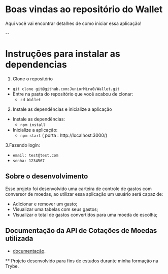 
# Boas vindas ao repositório do Wallet

Aqui você vai encontrar detalhes de como iniciar essa aplicação!

--

# Instruções para instalar as dependencias

1. Clone o repositório

- `git clone git@github.com:JuniorMira0/Wallet.git`
- Entre na pasta do repositório que você acabou de clonar:
  - `cd Wallet`
 
 2. Instale as dependências e inicialize a aplicação

- Instale as dependências:
  - `npm install`
- Inicialize a aplicação:
  - `npm start`  ( porta : http://localhost:3000/)
 
3.Fazendo login:
 - `email: test@test.com`
 - `senha: 1234567`

## Sobre o desenvolvimento

Esse projeto foi desenvolvido uma carteira de controle de gastos com conversor de moedas, ao utilizar essa aplicação um usuário será capaz de:

 - Adicionar e remover um gasto;
 - Visualizar uma tabelas com seus gastos;
 - Visualizar o total de gastos convertidos para uma moeda de escolha;

## Documentação da API de Cotações de Moedas utilizada

 - [documentação](https://docs.awesomeapi.com.br/api-de-moedas).

** Projeto desenvolvido para fins de estudos durante minha formação na Trybe.
